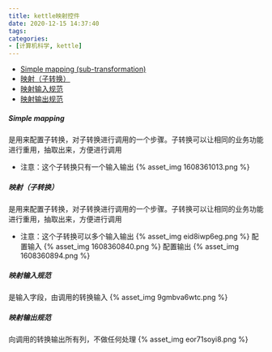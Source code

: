 ```yaml
---
title: kettle映射控件
date: 2020-12-15 14:37:40
tags:
categories:
- [计算机科学, kettle]
---
```


- [Simple mapping (sub-transformation)](#Simple+mapping)
- [映射（子转换）](#映射（子转换）)
- [映射输入规范](#映射输入规范)
- [映射输出规范](#映射输出规范)

##### Simple mapping
是用来配置子转换，对子转换进行调用的一个步骤。子转换可以让相同的业务功能进行重用，抽取出来，方便进行调用
* 注意：这个子转换只有一个输入输出
{% asset_img 1608361013.png %}

##### 映射（子转换）
是用来配置子转换，对子转换进行调用的一个步骤。子转换可以让相同的业务功能进行重用，抽取出来，方便进行调用
* 注意：这个子转换可以多个输入输出
{% asset_img eid8iwp6eg.png %}
配置输入
{% asset_img 1608360840.png %}
配置输出
{% asset_img 1608360894.png %}

##### 映射输入规范
是输入字段，由调用的转换输入
{% asset_img 9gmbva6wtc.png %}

##### 映射输出规范
向调用的转换输出所有列，不做任何处理
{% asset_img eor71soyi8.png %}